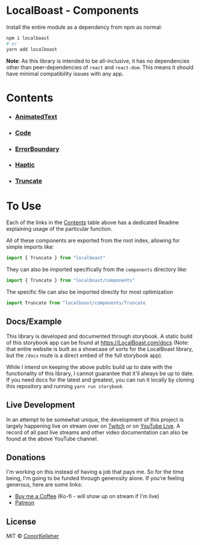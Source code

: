<!--- Autogenerated Readme. Do not edit. Edit the templates or config files instead. --->
# LocalBoast - Components

Install the entire module as a dependency from npm as normal:

```bash
npm i localboast
# or
yarn add localboast
```

**Note**: As this library is intended to be all-inclusive, it has no dependencies other than peer-dependencies of `react` and `react-dom`. This means it should have minimal compatibility issues with any app.

# Contents

- ### [AnimatedText](AnimatedText)
- ### [Code](Code)
- ### [ErrorBoundary](ErrorBoundary)
- ### [Haptic](Haptic)
- ### [Truncate](Truncate)

# To Use

Each of the links in the [Contents](#contents) table above has a dedicated Readme explaining usage of the particular function.

All of these components are exported from the root index, allowing for simple imports like:

```javascript
import { Truncate } from "localboast"
```

They can also be imported specifically from the `components` directory like:

```javascript
import { Truncate } from "localboast/components"
```

The specific file can also be imported directly for most optimization

```javascript
import Truncate from "localboast/components/Truncate
```

## Docs/Example

This library is developed and documented through storybook.
A static build of this storybook app can be found at https://LocalBoast.com/docs
(Note: that entire website is built as a showcase of sorts for the LocalBoast library, but the `/docs` route is a direct embed of the full storybook app).

While I intend on keeping the above public build up to date with the functionality of this library, I cannot guarantee that it'll always be up to date. If you need docs for the latest and greatest, you can run it locally by cloning this repository and running `yarn run storybook`

## Live Development

In an attempt to be somewhat unique, the development of this project is largely happening live on stream over on [Twitch](https://twitch.tv/localboast) or on [YouTube Live](http://youtube.com/channel/UCt-IaL4qQsOU6_rbS7zky1Q/live). A record of all past live streams and other video documentation can also be found at the above YouTube channel.

## Donations

I'm working on this instead of having a job that pays me. So for the time being, I'm going to be funded through generosity alone. If you're feeling generous, here are some links:

- [Buy me a Coffee](https://localboast.com/kofi) (Ko-fi - will show up on stream if I'm live)
- [Patreon](https://localboast.com/patreon)

## License

MIT © [ConorKelleher](https://github/com/ConorKelleher)

